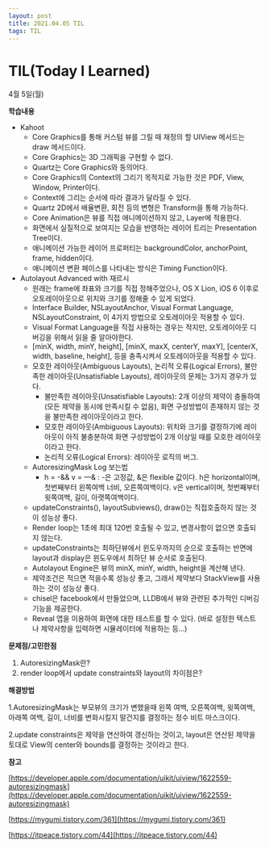 ```yaml
---
layout: post
title: 2021.04.05 TIL
tags: TIL
---
```

# TIL(Today I Learned)

4월 5일(월)

**학습내용**

- Kahoot
    - Core Graphics를 통해 커스텀 뷰를 그릴 때 재정의 할 UIView 메서드는 draw 메서드이다.
    - Core Graphics는 3D 그래픽을 구현할 수 없다.
    - Quartz는 Core Graphics와 동의어다.
    - Core Graphics의 Context의 그리기 목적지로 가능한 것은 PDF, View, Window, Printer이다.
    - Context에 그리는 순서에 따라 결과가 달라질 수 있다.
    - Quartz 2D에서 배율변환, 회전 등의 변형은 Transform을 통해 가능하다.
    - Core Animation은 뷰를 직접 애니메이션하지 않고, Layer에 적용한다.
    - 화면에서 실질적으로 보여지는 모습을 반영하는 레이어 트리는 Presentation Tree이다.
    - 애니메이션 가능한 레이어 프로퍼티는 backgroundColor, anchorPoint, frame, hidden이다.
    - 애니메이션 변환 페이스를 나타내는 방식은 Timing Function이다.
- Autolayout Advanced with 재르시
    - 원래는 frame에 좌표와 크기를 직접 정해주었으나, OS X Lion, iOS 6 이후로 오토레이아웃으로 위치와 크기를 정해줄 수 있게 되었다.
    - Interface Builder, NSLayoutAnchor, Visual Format Language, NSLayoutConstraint, 이 4가지 방법으로 오토레이아웃 적용할 수 있다.
    - Visual Format Language을 직접 사용하는 경우는 적지만, 오토레이아웃 디버깅을 위해서 읽을 줄 알아야한다.
    - [minX, width, minY, height], [minX, maxX, centerY, maxY], [centerX, width, baseline, height], 등을 충족시켜서 오토레이아웃을 적용할 수 있다.
    - 모호한 레이아웃(Ambiguous Layouts), 논리적 오류(Logical Errors), 불만족한 레이아웃(Unsatisfiable Layouts), 레이아웃의 문제는 3가지 경우가 있다.
        - 불만족한 레이아웃(Unsatisfiable Layouts): 2개 이상의 제약이 충돌하여(모든 제약을 동시에 만족시킬 수 없음), 화면 구성방법이 존재하지 않는 것을 불만족한 레이아웃이라고 한다.
        - 모호한 레이아웃(Ambiguous Layouts): 위치와 크기를 결정하기에 레이아웃이 아직 불충분하여 화면 구성방법이 2개 이상일 때를 모호한 레이아웃이라고 한다.
        - 논리적 오류(Logical Errors): 레이아웃 로직의 버그.
    - AutoresizingMask Log 보는법
        - h = -&& v = —& : -은 고정값, &은 flexible 값이다. h은 horizontal이며, 첫번째부터 왼쪽여백 너비, 오른쪽여백이다. v은 vertical이며, 첫번째부터 윗쪽여백, 길이, 아랫쪽여백이다.
    - updateConstraints(), layoutSubviews(), draw()는 직접호출하지 않는 것이 성능상 좋다.
    - Render loop는 1초에 최대 120번 호출될 수 있고, 변경사항이 없으면 호출되지 않는다.
    - updateConstraints는 최하단뷰에서 윈도우까지의 순으로 호출하는 반면에 layout과 display은 윈도우에서 최하단 뷰 순서로 호출된다.
    - Autolayout Engine은 뷰의 minX, minY, width, height을 계산해 낸다.
    - 제약조건은 적으면 적을수록 성능상 좋고, 그래서 제약보다 StackView를 사용하는 것이 성능상 좋다.
    - chisel은 facebook에서 만들었으며, LLDB에서 뷰와 관련된 추가적인 디버깅 기능을 제공한다.
    - Reveal 앱을 이용하여 화면에 대한 테스트를 할 수 있다. (바로 설정한 텍스트나 제약사항을 입력하면 시뮬레이터에 적용하는 등...)

**문제점/고민한점**

1. AutoresizingMask란?
2. render loop에서 update constraints와 layout의 차이점은?

**해결방법**

1.AutoresizingMask는 부모뷰의 크기가 변했을때 왼쪽 여백, 오른쪽여백, 윗쪽여백, 아래쪽 여백, 길이, 너비를 변화시킬지 말건지를 결정하는 정수 비트 마스크이다.

2.update constraints은 제약을 연산하여 갱신하는 것이고, layout은 연산된 제약을 토대로 View의 center와 bounds를 결정하는 것이라고 한다.

**참고**

[https://developer.apple.com/documentation/uikit/uiview/1622559-autoresizingmask](https://developer.apple.com/documentation/uikit/uiview/1622559-autoresizingmask)

[https://mygumi.tistory.com/361](https://mygumi.tistory.com/361)

[https://itpeace.tistory.com/44](https://itpeace.tistory.com/44)
